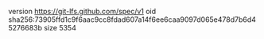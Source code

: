 version https://git-lfs.github.com/spec/v1
oid sha256:73905ffd1c9f6aac9cc8fdad607a14f6ee6caa9097d065e478d7b6d45276683b
size 5354
